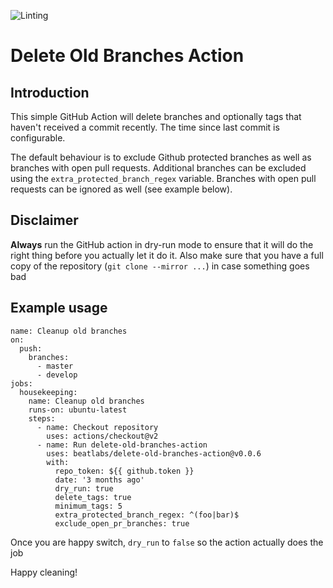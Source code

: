 ![Linting](https://github.com/beatlabs/delete-old-branches-action/workflows/Linting/badge.svg)
# Delete Old Branches Action

## Introduction
This simple GitHub Action will delete branches and optionally tags that haven't received a commit recently. The time since last commit is configurable.

The default behaviour is to exclude Github protected branches as well as branches with open pull requests. Additional branches can be excluded using the `extra_protected_branch_regex` variable.  Branches with open pull requests can be ignored as well (see example below).  

## Disclaimer
**Always** run the GitHub action in dry-run mode to ensure that it will do the right thing before you actually let it do it. Also make sure that you have a full copy of the repository (`git clone --mirror ...`) in case something goes bad

## Example usage

```
name: Cleanup old branches
on:
  push:
    branches:
      - master
      - develop
jobs:
  housekeeping:
    name: Cleanup old branches
    runs-on: ubuntu-latest
    steps:
      - name: Checkout repository
        uses: actions/checkout@v2
      - name: Run delete-old-branches-action
        uses: beatlabs/delete-old-branches-action@v0.0.6
        with:
          repo_token: ${{ github.token }}
          date: '3 months ago'
          dry_run: true
          delete_tags: true
          minimum_tags: 5
          extra_protected_branch_regex: ^(foo|bar)$
          exclude_open_pr_branches: true
```
Once you are happy switch, `dry_run` to `false` so the action actually does the job

Happy cleaning!
